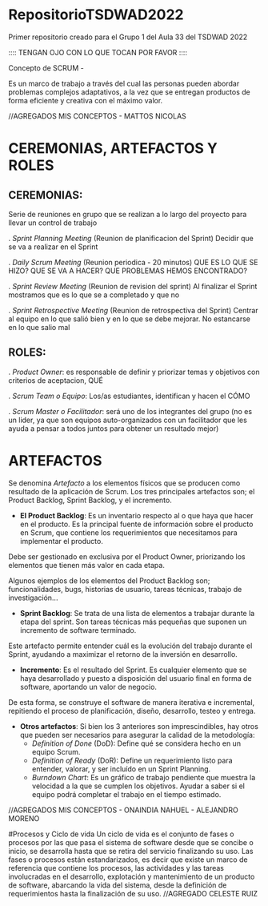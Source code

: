 # RepositorioTSDWAD2022

Primer repositorio creado para el Grupo 1 del Aula 33 del TSDWAD 2022

:::: TENGAN OJO CON LO QUE TOCAN POR FAVOR ::::

Concepto de SCRUM - 

Es un marco de trabajo a través
del cual las personas pueden abordar
problemas complejos adaptativos, a la vez
que se entregan productos de forma
eficiente y creativa con el máximo valor.

//AGREGADOS MIS CONCEPTOS - MATTOS NICOLAS

# CEREMONIAS, ARTEFACTOS Y ROLES

## CEREMONIAS:

Serie de reuniones en grupo que se realizan a lo largo del proyecto para llevar un control de trabajo

. _Sprint Planning Meeting_ (Reunion de planificacion del Sprint) Decidir que se va a realizar en el Sprint

. _Daily Scrum Meeting_ (Reunion periodica - 20 minutos) QUE ES LO QUE SE HIZO? QUE SE VA A HACER? QUE PROBLEMAS HEMOS ENCONTRADO?

. _Sprint Review Meeting_ (Reunion de revision del sprint) Al finalizar el Sprint mostramos que es lo que se a completado y que no

. _Sprint Retrospective Meeting_ (Reunion de retrospectiva del Sprint) Centrar al equipo en lo que salió bien y en lo que se debe mejorar. No estancarse en lo que salio mal

## ROLES:

. _Product Owner_: es responsable de definir y priorizar temas y objetivos con criterios de aceptacion, QUÉ

. _Scrum Team o Equipo_: Los/as estudiantes, identifican y hacen el CÓMO

. _Scrum Master o Facilitador_: será uno de los integrantes del grupo (no es un lider, ya que son equipos auto-organizados con un facilitador que les ayuda a pensar a todos juntos para obtener un resultado mejor)

# ARTEFACTOS

Se denomina *Artefacto* a los elementos físicos que se producen como resultado de la aplicación de Scrum. Los tres principales artefactos son; el Product Backlog, Sprint Backlog, y el incremento.

 - **El Product Backlog**: Es un inventario respecto al o que haya que hacer en el producto. Es la principal fuente de información sobre el producto en Scrum, que contiene los requerimientos que necesitamos para implementar el producto.

Debe ser gestionado en exclusiva por el Product Owner, priorizando los elementos que tienen más valor en cada etapa. 

Algunos ejemplos de los elementos del Product Backlog son; funcionalidades, bugs, historias de usuario, tareas técnicas, trabajo de investigación...


 - **Sprint Backlog**: Se trata de una lista de elementos a trabajar durante la etapa del sprint. Son tareas técnicas más pequeñas que suponen un incremento de software terminado.

Este artefacto permite entender cuál es la evolución del trabajo durante el Sprint, ayudando a maximizar el retorno de la inversión en desarrollo.

 - **Incremento**: Es el resultado del Sprint. Es cualquier elemento que se haya desarrollado y puesto a disposición del usuario final en forma de software, aportando un valor de negocio.

De esta forma, se construye el software de manera iterativa e incremental, repitiendo el proceso de planificación, diseño, desarrollo, testeo y entrega.

 - **Otros artefactos**: Si bien los 3 anteriores son imprescindibles, hay otros que pueden ser necesarios para asegurar la calidad de la metodología:
	 - *Definition of Done* (DoD): Define qué se considera hecho en un equipo Scrum.
	 - *Definition of Ready* (DoR): Define un requerimiento listo para entender, valorar, y ser incluído en un Sprint Planning.
	 - *Burndown Chart*: Es un gráfico de trabajo pendiente que muestra la velocidad a la que se cumplen los objetivos. Ayudar a saber si el equipo podrá completar el trabajo en el tiempo estimado. 

//AGREGADOS MIS CONCEPTOS - ONAINDIA NAHUEL - ALEJANDRO MORENO

#Procesos y Ciclo de vida 
Un ciclo de vida es el conjunto de fases o procesos por las que pasa 
el sistema de software desde que se concibe o inicio, se desarrolla 
hasta que se retira del servicio finalizando su uso.
Las fases o procesos están estandarizados, es decir que existe un 
marco de referencia que contiene los procesos, 
las actividades y las tareas involucradas en el desarrollo, explotación 
y mantenimiento de un producto 
de software, abarcando la vida del sistema, desde la definición de 
requerimientos hasta la finalización de su uso.
//AGREGADO CELESTE RUIZ
